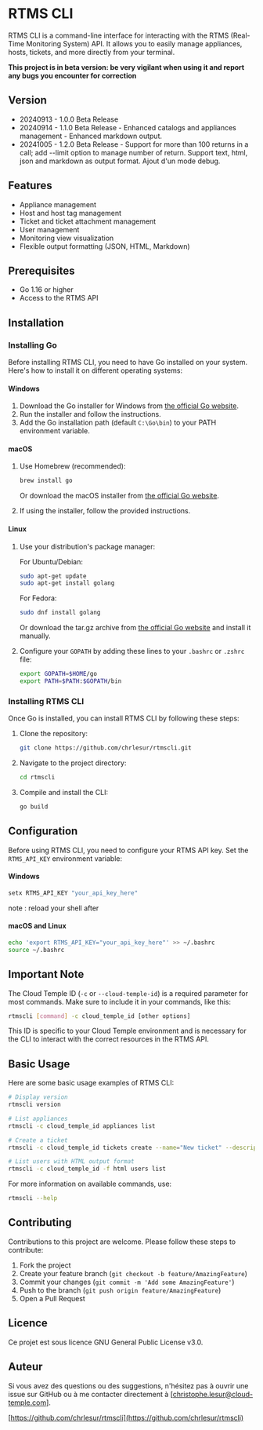 # RTMS CLI
RTMS CLI is a command-line interface for interacting with the RTMS (Real-Time Monitoring System) API. It allows you to easily manage appliances, hosts, tickets, and more directly from your terminal.

**This project is in beta version: be very vigilant when using it and report any bugs you encounter for correction**

## Version

- 20240913 - 1.0.0 Beta Release
- 20240914 - 1.1.0 Beta Release - Enhanced catalogs and appliances management - Enhanced markdown output.
- 20241005 - 1.2.0 Beta Release - Support for more than 100 returns in a call; add --limit option to manage number of return. Support text, html, json and markdown as output format. Ajout d'un mode debug.

## Features

- Appliance management
- Host and host tag management
- Ticket and ticket attachment management
- User management
- Monitoring view visualization
- Flexible output formatting (JSON, HTML, Markdown)

## Prerequisites

- Go 1.16 or higher
- Access to the RTMS API

## Installation

### Installing Go

Before installing RTMS CLI, you need to have Go installed on your system. Here's how to install it on different operating systems:

#### Windows

1. Download the Go installer for Windows from [the official Go website](https://golang.org/dl/).
2. Run the installer and follow the instructions.
3. Add the Go installation path (default `C:\Go\bin`) to your PATH environment variable.

#### macOS

1. Use Homebrew (recommended):
   ```sh
   brew install go
   ```
   Or download the macOS installer from [the official Go website](https://golang.org/dl/).

2. If using the installer, follow the provided instructions.

#### Linux

1. Use your distribution's package manager:

   For Ubuntu/Debian:
   ```sh
   sudo apt-get update
   sudo apt-get install golang
   ```

   For Fedora:
   ```sh
   sudo dnf install golang
   ```

   Or download the tar.gz archive from [the official Go website](https://golang.org/dl/) and install it manually.

2. Configure your `GOPATH` by adding these lines to your `.bashrc` or `.zshrc` file:
   ```sh
   export GOPATH=$HOME/go
   export PATH=$PATH:$GOPATH/bin
   ```

### Installing RTMS CLI

Once Go is installed, you can install RTMS CLI by following these steps:

1. Clone the repository:
   ```sh
   git clone https://github.com/chrlesur/rtmscli.git
   ```

2. Navigate to the project directory:
   ```sh
   cd rtmscli
   ```

3. Compile and install the CLI:
   ```sh
   go build
   ```

## Configuration

Before using RTMS CLI, you need to configure your RTMS API key. Set the `RTMS_API_KEY` environment variable:

#### Windows
```sh
setx RTMS_API_KEY "your_api_key_here"
```
note : reload your shell after

#### macOS and Linux
```sh
echo 'export RTMS_API_KEY="your_api_key_here"' >> ~/.bashrc
source ~/.bashrc
```
## Important Note

The Cloud Temple ID (`-c` or `--cloud-temple-id`) is a required parameter for most commands. Make sure to include it in your commands, like this:

```sh
rtmscli [command] -c cloud_temple_id [other options]
```

This ID is specific to your Cloud Temple environment and is necessary for the CLI to interact with the correct resources in the RTMS API.

## Basic Usage

Here are some basic usage examples of RTMS CLI:

```sh
# Display version
rtmscli version

# List appliances
rtmscli -c cloud_temple_id appliances list

# Create a ticket
rtmscli -c cloud_temple_id tickets create --name="New ticket" --description="Ticket description"

# List users with HTML output format
rtmscli -c cloud_temple_id -f html users list
```

For more information on available commands, use:
```sh
rtmscli --help
```

## Contributing

Contributions to this project are welcome. Please follow these steps to contribute:

1. Fork the project
2. Create your feature branch (`git checkout -b feature/AmazingFeature`)
3. Commit your changes (`git commit -m 'Add some AmazingFeature'`)
4. Push to the branch (`git push origin feature/AmazingFeature`)
5. Open a Pull Request

## Licence

Ce projet est sous licence GNU General Public License v3.0.

## Auteur

Si vous avez des questions ou des suggestions, n'hésitez pas à ouvrir une issue sur GitHub ou à me contacter directement à [christophe.lesur@cloud-temple.com].

[https://github.com/chrlesur/rtmscli](https://github.com/chrlesur/rtmscli)